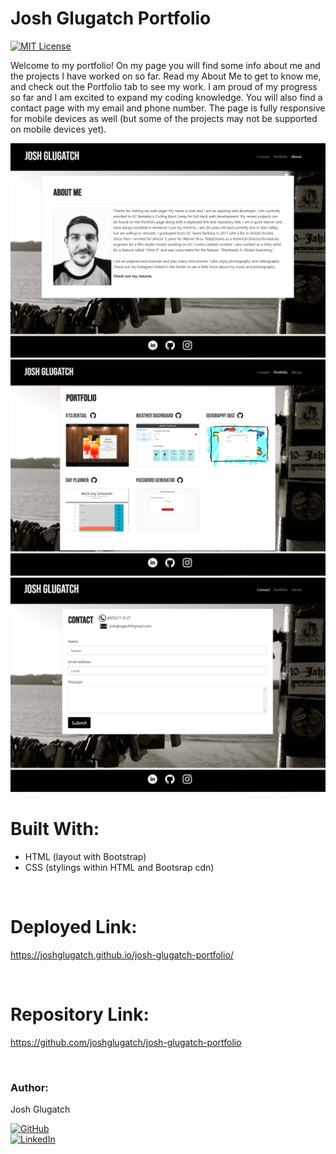 # Josh Glugatch Portfolio
[![MIT License](https://img.shields.io/badge/License-MIT-blue.svg)](https://www.mit.edu/~amini/LICENSE.md)

Welcome to my portfolio! On my page you will find some info about me and the projects I have worked on so far. Read my About Me to get to know me, and check out the Portfolio tab to see my work. I am proud of my progress so far and I am excited to expand my coding knowledge. You will also find a contact page with my email and phone number. The page is fully responsive for mobile devices as well (but some of the projects may not be supported on mobile devices yet).

![aboutme](assets/images/about.portfolio.png)
![portfolio](assets/images/portfolio.portfolio.png)
![contact](assets/images/contact.portfolio.png)
<br>

# Built With:
* HTML (layout with Bootstrap)
* CSS (stylings within HTML and Bootsrap cdn)

<br>

# Deployed Link:
https://joshglugatch.github.io/josh-glugatch-portfolio/

<br>

# Repository Link:
https://github.com/joshglugatch/josh-glugatch-portfolio

<br>

### Author:
Josh Glugatch  

[![GitHub](https://img.shields.io/badge/github-%23100000.svg?&style=for-the-badge&logo=github&logoColor=white)](https://github.com/joshglugatch)
<br>
[![LinkedIn](https://img.shields.io/badge/linkedin-%230077B5.svg?&style=for-the-badge&logo=linkedin&logoColor=white)](www.linkedin.com/in/joshua-glugatch)


  
<br>
<br>  





